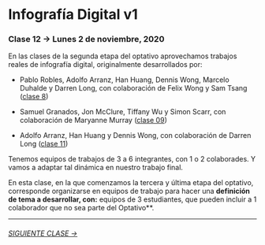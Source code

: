 # Infografía Digital v1

### Clase 12 → Lunes 2 de noviembre, 2020

En las clases de la segunda etapa del optativo aprovechamos trabajos reales de infografía digital, originalmente desarrollados por: 

- Pablo Robles, Adolfo Arranz, Han Huang, Dennis Wong, Marcelo Duhalde y Darren Long, con colaboración de Felix Wong y Sam Tsang ([clase 8](https://github.com/profesorfaco/dno075-2020/tree/gh-pages/clase-08))

- Samuel Granados, Jon McClure, Tiffany Wu y Simon Scarr, con colaboración de Maryanne Murray ([clase 09](https://github.com/profesorfaco/dno075-2020/tree/gh-pages/clase-09))

- Adolfo Arranz, Han Huang y Dennis Wong, con colaboración de Darren Long ([clase 11](https://github.com/profesorfaco/dno075-2020/tree/gh-pages/clase-11))

Tenemos equipos de trabajos de 3 a 6 integrantes, con 1 o 2 colaborades. Y vamos a adaptar tal dinámica en nuestro trabajo final. 

En esta clase, en la que comenzamos la tercera y última etapa del optativo, corresponde organizarse en equipos de trabajo para hacer una **definición de tema a desarrollar, con:** equipos de 3 estudiantes, que pueden incluir a 1 colaborador que no sea parte del Optativo**.

- - - - - 

###### [SIGUIENTE CLASE →](https://github.com/profesorfaco/dno075-2020/tree/gh-pages/clase-13)

